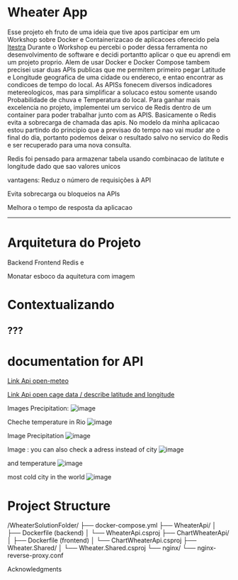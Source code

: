 # Wheater App

Esse projeto eh fruto de uma ideia que tive apos participar em um Workshop sobre Docker e Containerizacao de aplicacoes oferecido pela [Itestra](https://itestra.com/) Durante o Workshop eu percebi o poder dessa ferramenta no desenvolvimento de software e decidi portantto aplicar o que eu aprendi em um projeto proprio. Alem de usar Docker e Docker Compose tambem precisei usar duas APIs publicas que me permitem primeiro pegar Latitude e Longitude geografica de uma cidade ou endereco, e entao encontrar as condicoes de tempo do local. As APISs fonecem diversos indicadores metereologicos, mas para simplificar a solucaco estou somente usando Probabilidade de chuva e Temperatura do local. Para ganhar mais excelencia no projeto, implementei um servico de Redis dentro de um container para poder trabalhar junto com as APIS. Basicamente o Redis evita a sobrecarga de chamada das apis. No modelo da minha aplicacao estou partindo do principio que a previsao do tempo nao vai mudar ate o final do dia, portanto podemos deixar o resultado salvo no servico do Redis e ser recuperado para uma nova consulta. 

Redis foi pensado para armazenar tabela usando combinacao de latitute e longitude dado que sao valores unicos

vantagens:
  Reduz o número de requisições à API

  Evita sobrecarga ou bloqueios na APIs

  Melhora o tempo de resposta da aplicacao



---

# Arquitetura do Projeto

Backend Frontend Redis e

Monatar esboco da aquitetura com imagem

# Contextualizando

???
---

# documentation for API

[Link Api open-meteo](https://open-meteo.com/en/docs?latitude=48.1374&longitude=11.5755&timezone=Europe%2FBerlin&daily=sunrise,sunset&forecast_days=1)

[Link Api open cage data / describe latitude and longitude ](https://opencagedata.com/api#quickstart)


Images Precipitation:
![image](https://github.com/user-attachments/assets/ac518dda-33be-4a38-95f7-a1d37348660b)

Cheche temperature in Rio
![image](https://github.com/user-attachments/assets/79c1ac7b-30bf-434e-9276-fd5254ccf0c6)

Image Precipitation
![image](https://github.com/user-attachments/assets/1c519eb8-a186-400c-861a-912cde860f8d)



Image : you can also check a adress instead of city
![image](https://github.com/user-attachments/assets/3bc8ef6a-0296-4f37-87fa-e14551bb02c6)

and temperature
![image](https://github.com/user-attachments/assets/be1a2f08-76c0-402a-9c24-d03f3737e200)


most cold city in the world
![image](https://github.com/user-attachments/assets/a161db95-fd90-4257-9e4a-22cfa50b4585)

# Project Structure

/WheaterSolutionFolder/
├── docker-compose.yml
├── WheaterApi/
│   ├── Dockerfile (backend)
│   └── WheaterApi.csproj
├── ChartWheaterApi/
│   ├── Dockerfile (frontend)
│   └── ChartWheaterApi.csproj
├── Wheater.Shared/
│   └── Wheater.Shared.csproj
└── nginx/
    └── nginx-reverse-proxy.conf

Acknowledgments

